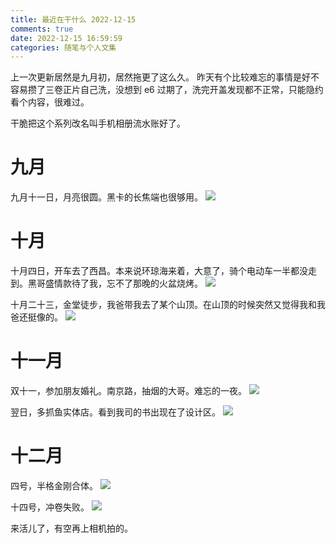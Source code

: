 ```yaml
---
title: 最近在干什么 2022-12-15
comments: true
date: 2022-12-15 16:59:59
categories: 随笔与个人文集
---
```

上一次更新居然是九月初，居然拖更了这么久。
昨天有个比较难忘的事情是好不容易攒了三卷正片自己洗，没想到 e6 过期了，洗完开盖发现都不正常，只能隐约看个内容，很难过。

干脆把这个系列改名叫手机相册流水账好了。

# 九月
九月十一日，月亮很圆。黑卡的长焦端也很够用。
![](https://cdn.jsdelivr.net/gh/gaoryrt/f/202212151709109.JPG)

# 十月
十月四日，开车去了西昌。本来说环琼海来着，大意了，骑个电动车一半都没走到。黑哥盛情款待了我，忘不了那晚的火盆烧烤。
![](https://cdn.jsdelivr.net/gh/gaoryrt/f/202212151749869.jpg)

十月二十三，金堂徒步，我爸带我去了某个山顶。在山顶的时候突然又觉得我和我爸还挺像的。
![](https://cdn.jsdelivr.net/gh/gaoryrt/f/202212151710396.jpg)

# 十一月
双十一，参加朋友婚礼。南京路，抽烟的大哥。难忘的一夜。
![](https://cdn.jsdelivr.net/gh/gaoryrt/f/202212151714067.jpeg)

翌日，多抓鱼实体店。看到我司的书出现在了设计区。
![](https://cdn.jsdelivr.net/gh/gaoryrt/f/202212151714069.jpg)

# 十二月
四号，半格金刚合体。
![](https://cdn.jsdelivr.net/gh/gaoryrt/f/202212151711553.JPG)

十四号，冲卷失败。
![](https://cdn.jsdelivr.net/gh/gaoryrt/f/202212151712636.jpg)

来活儿了，有空再上相机拍的。
